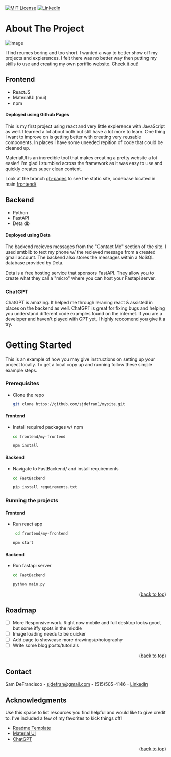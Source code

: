 


<!-- Improved compatibility of back to top link: See: https://github.com/othneildrew/Best-README-Template/pull/73 -->
<a name="readme-top"></a>
<!--
*** Thanks for checking out the Best-README-Template. If you have a suggestion
*** that would make this better, please fork the repo and create a pull request
*** or simply open an issue with the tag "enhancement".
*** Don't forget to give the project a star!
*** Thanks again! Now go create something AMAZING! :D
-->



<!-- PROJECT SHIELDS -->
<!--
*** I'm using markdown "reference style" links for readability.
*** Reference links are enclosed in brackets [ ] instead of parentheses ( ).
*** See the bottom of this document for the declaration of the reference variables
*** for contributors-url, forks-url, etc. This is an optional, concise syntax you may use.
*** https://www.markdownguide.org/basic-syntax/#reference-style-links
-->
[![MIT License][license-shield]][license-url]
[![LinkedIn][linkedin-shield]](https://www.linkedin.com/in/sam-defrancisco-4373361b3/)


<!-- ABOUT THE PROJECT -->
# About The Project

![image](https://user-images.githubusercontent.com/72476187/210121185-04c9a57e-7dbf-41fa-b378-740b5b556922.png)

I find reumes boring and too short. I wanted a way to better show off my projects and expierences. I felt there was no better way then putting my skills to use and creating my own portflio website.
<a href='https://sjdefran.com' target='_blank' rel='noreferrer'>Check it out!</a>
## Frontend
* ReactJS
* MaterialUI (mui)
* npm
#### Deployed using Github Pages

This is my first project using react and very little expierence with JavaScript as well. I learned a lot about both but still have a lot more to learn. One thing I want to improve on is getting better with creating very reusable components. In places I have some uneeded repition of code that could be cleaned up. 

MaterialUI is an incredible tool that makes creating a pretty website a lot easier! I'm glad I stumbled across the framework as it was easy to use and quickly creates
super clean content. 

Look at the branch <a href='https://github.com/sjdefran1/mysite/tree/gh-pages'>gh-pages</a> to see the static site, codebase located in main <a href='https://github.com/sjdefran1/mysite/tree/main/frontend'>frontend/</a>

## Backend
* Python
* FastAPI
* Deta db
#### Deployed using Deta
The backend recieves messages from the "Contact Me" section of the site. I used smtblib to text my phone w/ the recieved message from a created gmail account. The backend also stores the messages within a NoSQL database provided by Deta.

Deta is a free hosting service that sponsors FastAPI. They allow you to create what they call a "micro" where you can host your Fastapi server. 

### ChatGPT
ChatGPT is amazing. It helped me through leraning react & assisted in places on the backend as well. ChatGPT is great for fixing bugs and helping you understand different code examples found on the internet. If you are a developer and haven't played with GPT yet, I highly reccomend you give it a try. 

<!-- GETTING STARTED -->
# Getting Started

This is an example of how you may give instructions on setting up your project locally.
To get a local copy up and running follow these simple example steps.

### Prerequisites

* Clone the repo

   ```sh
   git clone https://github.com/sjdefran1/mysite.git
   ```

#### Frontend
* Install required packages w/ npm

   ```sh
   cd frontend/my-frontend
   ```
   ```sh
   npm install
   ```
#### Backend
* Navigate to FastBackend/ and install requirements

  ```sh
  cd FastBackend
  ```
  
  ```sh
  pip install requirements.txt
  ```

### Running the projects

#### Frontend
* Run react app
  ```sh
   cd frontend/my-frontend
  ```
   
  ```sh
  npm start
  ```
 #### Backend
* Run fastapi server
  ```sh
  cd FastBackend
  ```

  ```sh
  python main.py
  ```

<p align="right">(<a href="#readme-top">back to top</a>)</p>


<!-- ROADMAP -->
## Roadmap

- [ ] More Responsive work. Right now mobile and full desktop looks good, but some iffy spots in the middle
- [ ] Image loading needs to be quicker
- [ ] Add page to showcase more drawings/photography
- [ ] Write some blog posts/tutorials 

<p align="right">(<a href="#readme-top">back to top</a>)</p>


<!-- CONTACT -->
## Contact

Sam DeFrancisco - sjdefran@gmail.com - (515)505-4146 -
[LinkedIn](https://www.linkedin.com/in/sam-defrancisco-4373361b3/)




<!-- ACKNOWLEDGMENTS -->
## Acknowledgments

Use this space to list resources you find helpful and would like to give credit to. I've included a few of my favorites to kick things off!

* [Readme Template](https://github.com/othneildrew/Best-README-Template/blob/master/README.md)
* [Material UI](https://mui.com/)
* [ChatGPT](https://openai.com/blog/chatgpt/)


<p align="right">(<a href="#readme-top">back to top</a>)</p>



<!-- MARKDOWN LINKS & IMAGES -->
<!-- https://www.markdownguide.org/basic-syntax/#reference-style-links -->
[contributors-shield]: https://img.shields.io/github/contributors/othneildrew/Best-README-Template.svg?style=for-the-badge
[contributors-url]: https://github.com/othneildrew/Best-README-Template/graphs/contributors
[forks-shield]: https://img.shields.io/github/forks/othneildrew/Best-README-Template.svg?style=for-the-badge
[forks-url]: https://github.com/othneildrew/Best-README-Template/network/members
[stars-shield]: https://img.shields.io/github/stars/othneildrew/Best-README-Template.svg?style=for-the-badge
[stars-url]: https://github.com/othneildrew/Best-README-Template/stargazers
[issues-shield]: https://img.shields.io/github/issues/othneildrew/Best-README-Template.svg?style=for-the-badge
[issues-url]: https://github.com/othneildrew/Best-README-Template/issues
[license-shield]: https://img.shields.io/github/license/othneildrew/Best-README-Template.svg?style=for-the-badge
[license-url]: https://github.com/othneildrew/Best-README-Template/blob/master/LICENSE.txt
[linkedin-shield]: https://img.shields.io/badge/-LinkedIn-black.svg?style=for-the-badge&logo=linkedin&colorB=555
[linkedin-url]: https://linkedin.com/in/othneildrew
[product-screenshot]: images/screenshot.png
[Next.js]: https://img.shields.io/badge/next.js-000000?style=for-the-badge&logo=nextdotjs&logoColor=white
[Next-url]: https://nextjs.org/
[React.js]: https://img.shields.io/badge/React-20232A?style=for-the-badge&logo=react&logoColor=61DAFB
[React-url]: https://reactjs.org/
[Vue.js]: https://img.shields.io/badge/Vue.js-35495E?style=for-the-badge&logo=vuedotjs&logoColor=4FC08D
[Vue-url]: https://vuejs.org/
[Angular.io]: https://img.shields.io/badge/Angular-DD0031?style=for-the-badge&logo=angular&logoColor=white
[Angular-url]: https://angular.io/
[Svelte.dev]: https://img.shields.io/badge/Svelte-4A4A55?style=for-the-badge&logo=svelte&logoColor=FF3E00
[Svelte-url]: https://svelte.dev/
[Laravel.com]: https://img.shields.io/badge/Laravel-FF2D20?style=for-the-badge&logo=laravel&logoColor=white
[Laravel-url]: https://laravel.com
[Bootstrap.com]: https://img.shields.io/badge/Bootstrap-563D7C?style=for-the-badge&logo=bootstrap&logoColor=white
[Bootstrap-url]: https://getbootstrap.com
[JQuery.com]: https://img.shields.io/badge/jQuery-0769AD?style=for-the-badge&logo=jquery&logoColor=white
[JQuery-url]: https://jquery.com 
